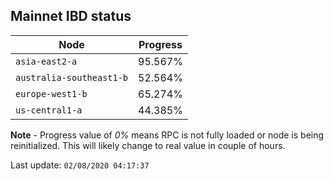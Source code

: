 ## **Mainnet** IBD status


Node | Progress
--- | ---
`asia-east2-a` | 95.567%
`australia-southeast1-b` | 52.564%
`europe-west1-b` | 65.274%
`us-central1-a` | 44.385%


**Note** - Progress value of *0%* means RPC is not fully loaded or node is being reinitialized. This will likely change to real value in couple of hours.


Last update: `02/08/2020 04:17:37`
